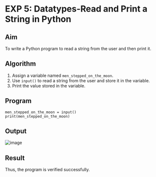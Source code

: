# EXP 5: Datatypes-Read and Print a String in Python

## Aim
To write a Python program to read a string from the user and then print it.

## Algorithm
1. Assign a variable named `men_stepped_on_the_moon`.
2. Use `input()` to read a string from the user and store it in the variable.
3. Print the value stored in the variable.

## Program
```
men_stepped_on_the_moon = input()
print(men_stepped_on_the_moon)
```
## Output
![image](https://github.com/user-attachments/assets/3605704e-4233-4f90-8e6c-32a5dfd7fef9)

## Result
Thus, the program is verified successfully.
